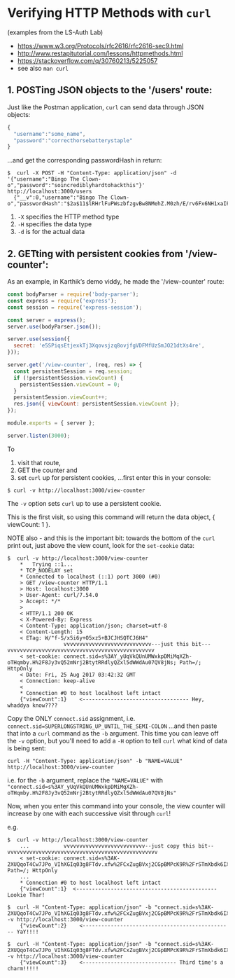 # Verifying HTTP Methods with `curl`
(examples from the LS-Auth Lab)
- https://www.w3.org/Protocols/rfc2616/rfc2616-sec9.html
- http://www.restapitutorial.com/lessons/httpmethods.html
- https://stackoverflow.com/q/30760213/5225057
- see also `man curl`

## 1. **POST**ing JSON objects to the '/users' route:
Just like the Postman application, `curl` can send data through JSON objects:
```js
{
  "username":"some_name",
  "password":"correcthorsebatterystaple"
}
```
...and get the corresponding passwordHash in return:

```console
$  curl -X POST -H "Content-Type: application/json" -d '{"username":"Bingo The Clown-o","password":"soincrediblyhardtohackthis"}' http://localhost:3000/users
  {"__v":0,"username":"Bingo The Clown-o","passwordHash":"$2a$11$lRHrlFuPWszbfzgvBw8NMehZ.M0zh/E/rv6Fx6NH1xaIFAFBGnJmm","_id":"599fa94427b8c3d1e2866d91"}
```

1. `-X` specifies the HTTP method type
2. `-H` specifies the data type
3. `-d` is for the actual data


## 2. **GET**ting with persistent cookies from '/view-counter':

As an example, in Karthik’s demo viddy, he made the '/view-counter' route:
```js
const bodyParser = require('body-parser');
const express = require('express');
const session = require('express-session');

const server = express();
server.use(bodyParser.json());

server.use(session({
  secret: 'e5SPiqsEtjexkTj3Xqovsjzq8ovjfgVDFMfUzSmJO21dtXs4re',
}));

server.get('/view-counter', (req, res) => {
  const persistentSession = req.session;
  if (!persistentSession.viewCount) {
    persistentSession.viewCount = 0;
  }
  persistentSession.viewCount++;
  res.json({ viewCount: persistentSession.viewCount });
});

module.exports = { server };

server.listen(3000);
```

To
1. visit that route,
2. GET the counter and
3. set `curl` up for persistent cookies,
...first enter this in your console:

```console
$ curl -v http://localhost:3000/view-counter
```

The `-v` option sets `curl` up to use a persistent cookie.

This is the first visit, so using this command will return the data object, { viewCount: 1 }.

NOTE also - and this is the important bit: towards the bottom of the `curl` print out, just above the view count, look for the `set-cookie` data:

```console
$  curl -v http://localhost:3000/view-counter
    *   Trying ::1...
    * TCP_NODELAY set
    * Connected to localhost (::1) port 3000 (#0)
    > GET /view-counter HTTP/1.1
    > Host: localhost:3000
    > User-Agent: curl/7.54.0
    > Accept: */*
    >
    < HTTP/1.1 200 OK
    < X-Powered-By: Express
    < Content-Type: application/json; charset=utf-8
    < Content-Length: 15
    < ETag: W/"f-S/x5i6y+O5xz5+BJCJHSQTCJ6H4"
                  vvvvvvvvvvvvvvvvvvvvvvvvvvvv---just this bit---vvvvvvvvvvvvvvvvvvvvvvvvvvvvvvvvvvvvvvvvvvvvvvv
    < set-cookie: connect.sid=s%3AY_yUqVkQUnUMWxkpDMiMqXZh-oTHqmby.H%2F8Jy3vQ52mNrj2BtytRRdlyQZxl5dWWdAu07QV8jNs; Path=/; HttpOnly
    < Date: Fri, 25 Aug 2017 03:42:32 GMT
    < Connection: keep-alive
    <
    * Connection #0 to host localhost left intact
    {"viewCount":1}    <---------------------------------- Hey, whaddya know????
```

Copy the ONLY `connect.sid` assignment,
i.e. `connect.sid=SUPERLONGSTRING_UP_UNTIL_THE_SEMI-COLON`
...and then paste that into a `curl` command as the `-b` argument.
This time you can leave off the `-v` option, but you'll need to add a `-H` option to tell `curl` what kind of data is being sent:
```
curl -H "Content-Type: application/json" -b "NAME=VALUE" http://localhost:3000/view-counter
```

i.e. for the `-b` argument, replace the `"NAME=VALUE"` with `"connect.sid=s%3AY_yUqVkQUnUMWxkpDMiMqXZh-oTHqmby.H%2F8Jy3vQ52mNrj2BtytRRdlyQZxl5dWWdAu07QV8jNs"`


Now, when you enter this command into your console, the view counter will increase by one with each successive visit through `curl`!

e.g.
```console
$  curl -v http://localhost:3000/view-counter
    ...           vvvvvvvvvvvvvvvvvvvvvvvvvv--just copy this bit--vvvvvvvvvvvvvvvvvvvvvvvvvvvvvvvvvvvvvvvvvvvvvvvv
    < set-cookie: connect.sid=s%3AK-2XUQqoT4Cw7JPo_VIhXGIq03g8FTdv.xfw%2FCxZugBVxj2CGpBMPcK9R%2FrSTmXbdk6IXHSgQiCA; Path=/; HttpOnly
    ...
    * Connection #0 to host localhost left intact
    {"viewCount":1}  <--------------------------------------------- Lookie Thar!

$  curl -H "Content-Type: application/json" -b "connect.sid=s%3AK-2XUQqoT4Cw7JPo_VIhXGIq03g8FTdv.xfw%2FCxZugBVxj2CGpBMPcK9R%2FrSTmXbdk6IXHSgQiCA" -v http://localhost:3000/view-counter
    {"viewCount":2}    <------------------------------------------------ YaY!!!!

$  curl -H "Content-Type: application/json" -b "connect.sid=s%3AK-2XUQqoT4Cw7JPo_VIhXGIq03g8FTdv.xfw%2FCxZugBVxj2CGpBMPcK9R%2FrSTmXbdk6IXHSgQiCA" -v http://localhost:3000/view-counter
    {"viewCount":3}    <------------------------------ Third time's a charm!!!!!

```
